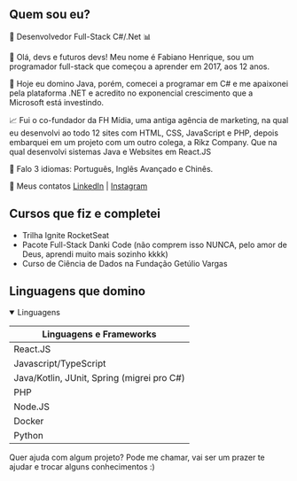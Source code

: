 ## Quem sou eu?

🚀 Desenvolvedor Full-Stack C#/.Net 📊

👋 Olá, devs e futuros devs! Meu nome é Fabiano Henrique, sou um programador full-stack que começou a aprender em 2017, aos 12 anos.

💼  Hoje eu domino Java, porém, comecei a programar em C# e me apaixonei pela plataforma .NET e acredito no exponencial crescimento que a Microsoft está investindo.

📈 Fui o co-fundador da FH Mídia, uma antiga agência de marketing, na qual eu desenvolvi ao todo 12 sites com HTML, CSS, JavaScript e PHP, depois embarquei em um projeto com um outro colega, a Rikz Company. Que na qual desenvolvi sistemas Java e Websites em React.JS

💬 Falo 3 idiomas: Português, Inglês Avançado e Chinês.

📧 Meus contatos [LinkedIn](https://www.linkedin.com/in/fabianooliveiraoficial) | [Instagram](https://instagram.com/fabi.rick) 


## Cursos que fiz e completei

- Trilha Ignite RocketSeat
- Pacote Full-Stack Danki Code (não comprem isso NUNCA, pelo amor de Deus, aprendi muito mais sozinho kkkk)
- Curso de Ciência de Dados na Fundação Getúlio Vargas

## Linguagens que domino

<details open>
 <summary>Linguagens</summary>

| Linguagens e Frameworks |
| --------- |
| React.JS |
| Javascript/TypeScript |
| Java/Kotlin, JUnit, Spring (migrei pro C#) |
| PHP |
| Node.JS |
| Docker |
| Python |
 
</details>


Quer ajuda com algum projeto? Pode me chamar, vai ser um prazer te ajudar e trocar alguns conhecimentos :)